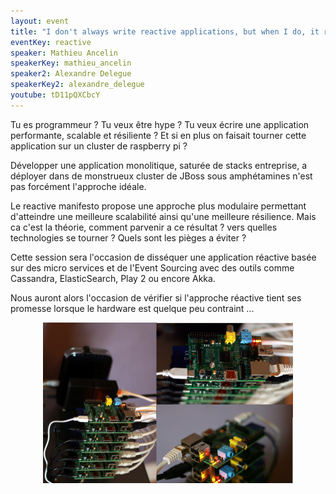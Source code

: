 ```yaml
---
layout: event
title: "I don't always write reactive applications, but when I do, it runs on Raspberry Pi"
eventKey: reactive
speaker: Mathieu Ancelin
speakerKey: mathieu_ancelin
speaker2: Alexandre Delegue
speakerKey2: alexandre_delegue
youtube: tD11pQXCbcY
---
```


Tu es programmeur ? Tu veux être hype ? Tu veux écrire une application performante, scalable et résiliente ? Et si en plus on faisait tourner cette application sur un cluster de raspberry pi ?

Développer une application monolitique, saturée de stacks entreprise, a déployer dans de monstrueux cluster de JBoss sous amphétamines n'est pas forcément l'approche idéale.

Le reactive manifesto propose une approche plus modulaire permettant d'atteindre une meilleure scalabilité ainsi qu'une meilleure résilience. Mais ca c'est la théorie, comment parvenir a ce résultat ? vers quelles technologies se tourner ? Quels sont les pièges a éviter ?

Cette session sera l'occasion de disséquer une application réactive basée sur des micro services et de l'Event Sourcing avec des outils comme Cassandra, ElasticSearch, Play 2 ou encore Akka.

Nous auront alors l'occasion de vérifier si l'approche réactive tient ses promesse lorsque le hardware est quelque peu contraint ...​

<center><img src="images/cluster.jpg" width="400"></center>